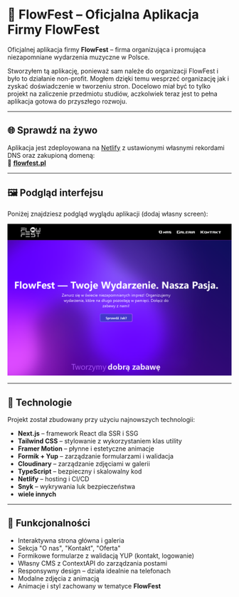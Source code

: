 # 🎉 FlowFest – Oficjalna Aplikacja Firmy FlowFest

Oficjalnej aplikacja firmy **FlowFest** – firma organizująca i promująca niezapomniane wydarzenia muzyczne w Polsce.

Stworzyłem tą aplikację, ponieważ sam należe do organizacji FlowFest i było to działanie non-profit. Mogłem dzięki temu wesprzeć organizację jak i zyskać doświadczenie w tworzeniu stron. Docelowo miał być to tylko projekt na zaliczenie przedmiotu studiów, aczkolwiek teraz jest to pełna aplikacja gotowa do przyszłego rozwoju.

---

## 🌐 Sprawdź na żywo

Aplikacja jest zdeployowana na [Netlify](https://www.netlify.com/) z ustawionymi własnymi rekordami DNS oraz zakupioną domeną:  
🔗 **[flowfest.pl](https://flowfest.pl)**

---

## 🖼️ Podgląd interfejsu

Poniżej znajdziesz podgląd wyglądu aplikacji (dodaj własny screen):

![Zrzut ekranu z aplikacji FlowFest](./screenshot.png)

---

## 🚀 Technologie

Projekt został zbudowany przy użyciu najnowszych technologii:

- **Next.js** – framework React dla SSR i SSG
- **Tailwind CSS** – stylowanie z wykorzystaniem klas utility
- **Framer Motion** – płynne i estetyczne animacje
- **Formik + Yup** – zarządzanie formularzami i walidacja
- **Cloudinary** – zarządzanie zdjęciami w galerii
- **TypeScript** – bezpieczny i skalowalny kod
- **Netlify** – hosting i CI/CD
- **Snyk** – wykrywania luk bezpieczeństwa
- **wiele innych**

---

## 💼 Funkcjonalności

- Interaktywna strona główna i galeria
- Sekcja "O nas", "Kontakt", "Oferta"
- Formikowe formularze z walidacją YUP (kontakt, logowanie)
- Własny CMS z ContextAPI do zarządzania postami
- Responsywny design – działa idealnie na telefonach
- Modalne zdjęcia z animacją
- Animacje i styl zachowany w tematyce **FlowFest**
